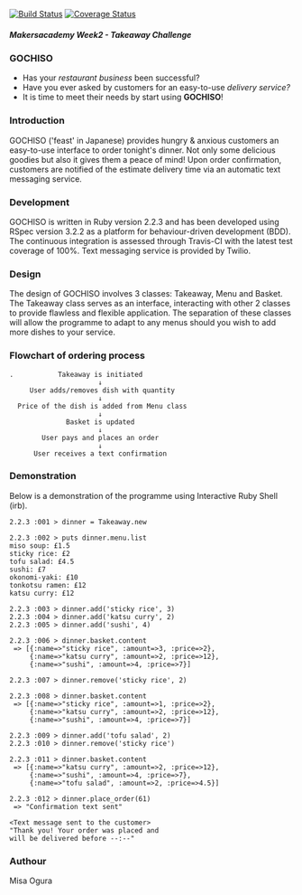 [![Build Status](https://travis-ci.org/MisaOgura/airport_challenge.svg?branch=master)](https://travis-ci.org/MisaOgura/airport_challenge) [![Coverage Status](https://coveralls.io/repos/github/makersacademy/takeaway-challenge/badge.svg?branch=mohamedIssaq)](https://coveralls.io/github/makersacademy/takeaway-challenge?branch=mohamedIssaq)

##### Makersacademy Week2 - Takeaway Challenge

### GOCHISO
* Has your *restaurant business* been successful?
* Have you ever asked by customers for an easy-to-use *delivery service?*
* It is time to meet their needs by start using **GOCHISO**!

### Introduction
GOCHISO ('feast' in Japanese) provides hungry & anxious customers an easy-to-use interface to order tonight's dinner. Not only some delicious goodies but also it gives them a peace of mind! Upon order confirmation, customers are notified of the estimate delivery time via an automatic text messaging service.

### Development
GOCHISO is written in Ruby version 2.2.3 and has been developed using RSpec version 3.2.2 as a platform for behaviour-driven development (BDD). The continuous integration is assessed through Travis-CI with the latest test coverage of 100%. Text messaging service is provided by Twilio.

### Design
The design of GOCHISO involves 3 classes: Takeaway, Menu and Basket. The Takeaway class serves as an interface, interacting with other 2 classes to provide flawless and flexible application. The separation of these classes will allow the programme to adapt to any menus should you wish to add more dishes to your service.

### Flowchart of ordering process

```
.           Takeaway is initiated
                      ↓
     User adds/removes dish with quantity
                      ↓
  Price of the dish is added from Menu class
                      ↓
              Basket is updated
                      ↓
        User pays and places an order
                      ↓
      User receives a text confirmation

```

### Demonstration
Below is a demonstration of the programme using Interactive Ruby Shell (irb).

```
2.2.3 :001 > dinner = Takeaway.new

2.2.3 :002 > puts dinner.menu.list
miso soup: £1.5
sticky rice: £2
tofu salad: £4.5
sushi: £7
okonomi-yaki: £10
tonkotsu ramen: £12
katsu curry: £12

2.2.3 :003 > dinner.add('sticky rice', 3)
2.2.3 :004 > dinner.add('katsu curry', 2)
2.2.3 :005 > dinner.add('sushi', 4)

2.2.3 :006 > dinner.basket.content
 => [{:name=>"sticky rice", :amount=>3, :price=>2},
     {:name=>"katsu curry", :amount=>2, :price=>12},
     {:name=>"sushi", :amount=>4, :price=>7}]

2.2.3 :007 > dinner.remove('sticky rice', 2)

2.2.3 :008 > dinner.basket.content
 => [{:name=>"sticky rice", :amount=>1, :price=>2},
     {:name=>"katsu curry", :amount=>2, :price=>12},
     {:name=>"sushi", :amount=>4, :price=>7}]

2.2.3 :009 > dinner.add('tofu salad', 2)
2.2.3 :010 > dinner.remove('sticky rice')

2.2.3 :011 > dinner.basket.content
 => [{:name=>"katsu curry", :amount=>2, :price=>12},
     {:name=>"sushi", :amount=>4, :price=>7},
     {:name=>"tofu salad", :amount=>2, :price=>4.5}]

2.2.3 :012 > dinner.place_order(61)
 => "Confirmation text sent"

<Text message sent to the customer>
"Thank you! Your order was placed and
will be delivered before --:--"
```

### Authour
Misa Ogura
